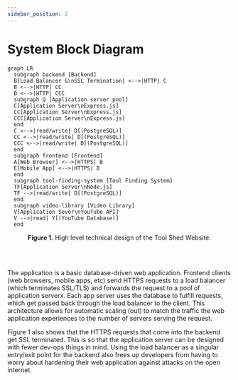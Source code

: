 ```yaml
---
sidebar_position: 2
---
```


# System Block Diagram

```mermaid
graph LR
  subgraph backend [Backend]
  B[Load Balancer &\nSSL Termination] <-->|HTTP| C
  B <-->|HTTP| CC
  B <-->|HTTP| CCC
  subgraph Q [Application server pool]
  C[Application Server\nExpress.js]
  CC[Application Server\nExpress.js]
  CCC[Application Server\nExpress.js]
  end
  C <-->|read/write| D[(PostgreSQL)]
  CC <-->|read/write| D[(PostgreSQL)]
  CCC <-->|read/write| D[(PostgreSQL)]
  end
  subgraph frontend [Frontend]
  A[Web Browser] <-->|HTTPS| B
  E[Mobile App] <-->|HTTPS| B
  end
  subgraph tool-finding-system [Tool Finding System]
  TF[Application Server\nNode.js]
  TF -->|read/write| D[(PostgreSQL)]
  end
  subgraph video-library [Video Library]
  V[Application Sever\nYouTube API]
  V -->|read| Y[(YouTube Database)]
  end
```
<p align="center"><b>Figure 1.</b> High level technical design of the Tool Shed Website.</p> 
<br></br>
 

The application is a basic database-driven web application. Frontend clients (web browsers, mobile apps, etc) send HTTPS requests to a load balancer (which terminates SSL/TLS) and forwards the request to a pool of application serverx. Each app server uses the database to fulfill requests, which get passed back through the load balancer to the client. This architecture allows for automatic scaling (out) to match the traffic the web application experiences to the number of servers serving the request. 

 

Figure 1 also shows that the HTTPS requests that come into the backend get SSL terminated. This is so that the application server can be designed with fewer dev-ops things in mind. Using the load balancer as a singular entry/exit point for the backend also frees up developers from having to worry about hardening their web application against attacks on the open internet.
